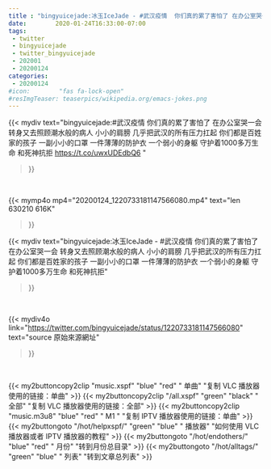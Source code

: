 ```yaml
---
title : "bingyuicejade:冰玉IceJade - #武汉疫情  你们真的累了害怕了 在办公室哭一会 转身又去照顾潮水般的病人 小小的肩膀 几乎把武汉的所有压力扛起 你们都是百姓家的孩子 一副小小的口罩 一件薄薄的防护衣 一个弱小的身躯 守护着1000多万生命 和死神抗拒"
date:        2020-01-24T16:33:00-07:00
tags:
 - twitter
 - bingyuicejade
 - twitter_bingyuicejade
 - 202001
 - 20200124
categories:
 - 20200124
#icon:        "fas fa-lock-open"
#resImgTeaser: teaserpics/wikipedia.org/emacs-jokes.png
---
```


{{< mydiv text="bingyuicejade:#武汉疫情  你们真的累了害怕了 在办公室哭一会 转身又去照顾潮水般的病人 小小的肩膀 几乎把武汉的所有压力扛起 你们都是百姓家的孩子 一副小小的口罩 一件薄薄的防护衣 一个弱小的身躯 守护着1000多万生命 和死神抗拒 https://t.co/uwxUDEdbQ6 "
>}}
<br>


{{< mymp4o mp4="20200124_1220733181147566080.mp4"
text="len 630210    616K"
>}}


{{< mydiv text="bingyuicejade:冰玉IceJade - #武汉疫情  你们真的累了害怕了 在办公室哭一会 转身又去照顾潮水般的病人 小小的肩膀 几乎把武汉的所有压力扛起 你们都是百姓家的孩子 一副小小的口罩 一件薄薄的防护衣 一个弱小的身躯 守护着1000多万生命 和死神抗拒"
>}}
<br>

{{< mydiv4o link="https://twitter.com/bingyuicejade/status/1220733181147566080"
text="source 原始來源網址"
>}}


<br>




{{< my2buttoncopy2clip "music.xspf"        "blue"   "red"    " 单曲"  "复制 VLC 播放器使用的链接：单曲" >}} {{< my2buttoncopy2clip "/all.xspf"         "green"  "black"  " 全部"  "复制 VLC 播放器使用的链接：全部" >}} {{< my2buttoncopy2clip "music.m3u8"        "blue"   "red"    " M1 "    "复制 IPTV 播放器使用的链接：单曲" >}} {{< my2buttongoto      "/hot/helpxspf/"    "green"  "blue"   " 播放器" "如何使用 VLC 播放器或者 IPTV 播放器的教程" >}} {{< my2buttongoto      "/hot/endothers/"   "blue"   "red"    " 月份"   "转到月份总目录" >}} {{< my2buttongoto      "/hot/alltags/"     "green"  "blue"   " 列表"   "转到文章总列表" >}} 
